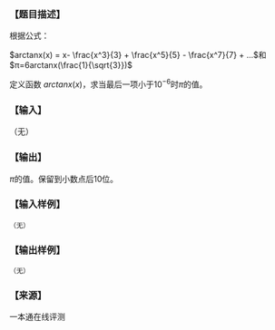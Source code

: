 ### 【题目描述】

根据公式：

$arctanx(x) = x- \frac{x^3}{3} + \frac{x^5}{5} - \frac{x^7}{7} + ...$和$π=6arctanx(\frac{1}{\sqrt{3}})$

定义函数 $arctanx(x)$，求当最后一项小于$10^{-6}$时$π$的值。

### 【输入】

（无）

### 【输出】

$π$的值。保留到小数点后$10$位。

### 【输入样例】

```
（无）
```

### 【输出样例】

```
（无）
```


 ### 【来源】

 一本通在线评测 